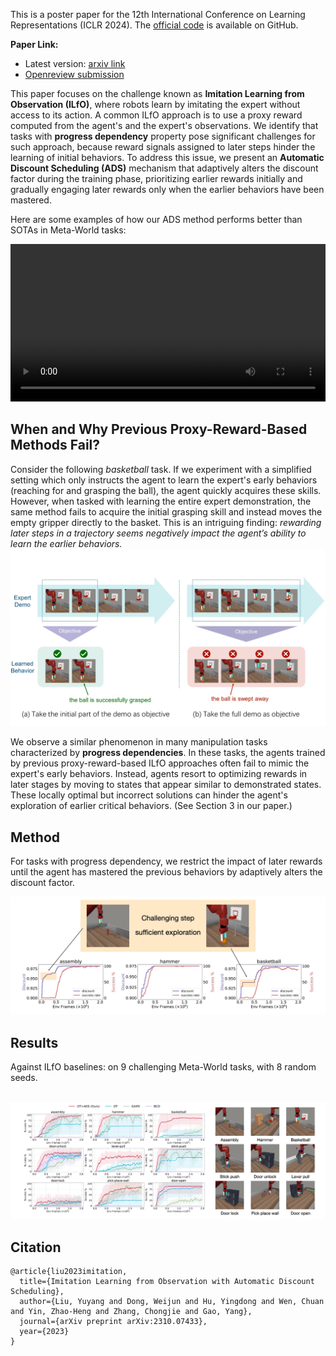 This is a poster paper for the 12th International Conference on Learning Representations (ICLR 2024). The [official code](https://github.com/dwjshift/IL_ADS) is available on GitHub.

**Paper Link:**

- Latest version: [arxiv link](https://arxiv.org/abs/2310.07433)
- [Openreview submission](https://openreview.net/forum?id=pPJTQYOpNI)



This paper focuses on the challenge known as **Imitation Learning from Observation (ILfO)**, where  robots learn by imitating the expert without access to its action. A common ILfO approach is to use a proxy reward computed from the agent's and the expert's observations. We identify that tasks with **progress dependency** property pose significant challenges for such approach, because reward signals assigned to later steps hinder the learning of initial behaviors. To address this issue, we present an **Automatic Discount Scheduling (ADS)** mechanism that adaptively alters the discount factor during the training phase, prioritizing earlier rewards initially and gradually engaging later rewards only when the earlier behaviors have been mastered. 

Here are some examples of how our ADS method performs better than SOTAs in Meta-World tasks:

<video src="index.assets/example.mp4" controls autoplay loop width="100%"></video>








## When and Why Previous Proxy-Reward-Based Methods Fail?
Consider the following *basketball* task. If we experiment with a simplified setting which only instructs the agent to learn the expert's early behaviors (reaching for and grasping the ball), the agent quickly acquires these skills. However, when tasked with learning the entire expert demonstration, the same method fails to acquire the initial grasping skill and instead moves the empty gripper directly to the basket. This is an intriguing finding: *rewarding later steps in a trajectory seems negatively impact the agent’s ability to learn the earlier behaviors.*
![motivation](index.assets/motivation.jpg)

We observe a similar phenomenon in many manipulation tasks characterized by **progress dependencies**. In these tasks, the agents trained by previous proxy-reward-based ILfO approaches often fail to mimic the expert's early behaviors. Instead, agents resort to optimizing rewards in later stages by moving to states that appear similar to demonstrated states. These locally optimal but incorrect solutions can hinder the agent's exploration of earlier critical behaviors. (See Section 3 in our paper.)

<!--
Challenges on ILfO with proxy reward:  before earlier behaviors are learned, proxy rewards of later steps negatively impact the agent.

![ab](index.assets/ab.png)

> Can explore trajectories like (b), but fails to learn grasping. This is because [Value for lifting the ball (b)] << [Value for pushing it away (a)].
-->

## Method

For tasks with progress dependency, we restrict the impact of later rewards until the agent has mastered the previous behaviors by adaptively alters the discount factor.

![adaptive](index.assets/adaptive.jpg)

## Results

Against ILfO baselines: on 9 challenging Meta-World tasks, with 8 random seeds.

​	![performance](index.assets/result.jpg)

## Citation

```
@article{liu2023imitation,
  title={Imitation Learning from Observation with Automatic Discount Scheduling},
  author={Liu, Yuyang and Dong, Weijun and Hu, Yingdong and Wen, Chuan and Yin, Zhao-Heng and Zhang, Chongjie and Gao, Yang},
  journal={arXiv preprint arXiv:2310.07433},
  year={2023}
}
```


